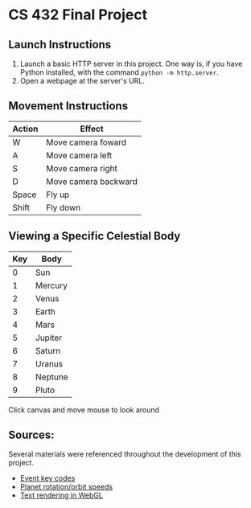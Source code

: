 # CS 432 Final Project
## Launch Instructions
1.  Launch a basic HTTP server in this project. One way is, if you have Python installed, with the command `python -m http.server`.
2.  Open a webpage at the server's URL.

## Movement Instructions
| Action        | Effect
|---------------|--------------------------------------------------------------------------
| W             | Move camera foward
| A             | Move camera left
| S             | Move camera right
| D             | Move camera backward
| Space         | Fly up
| Shift         | Fly down

## Viewing a Specific Celestial Body
| Key        | Body
|------------|--------------------------------------------------------------------------
| 0          | Sun
| 1          | Mercury
| 2          | Venus
| 3          | Earth
| 4          | Mars
| 5          | Jupiter
| 6          | Saturn
| 7          | Uranus
| 8          | Neptune
| 9          | Pluto

Click canvas and move mouse to look around

## Sources:
Several materials were referenced throughout the development of this project.
- [Event key codes](https://developer.mozilla.org/en-US/docs/Web/API/KeyboardEvent/keyCode)
- [Planet rotation/orbit speeds](https://nssdc.gsfc.nasa.gov/planetary/factsheet/)
- [Text rendering in WebGL](https://webglfundamentals.org/webgl/lessons/webgl-text-canvas2d.html)

